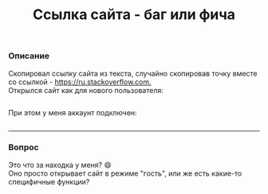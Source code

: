 ﻿---
title: "Ссылка сайта - баг или фича"
se.owner.user_id: 324730
se.owner.display_name: "eccs0103"
se.owner.link: "https://ru.meta.stackoverflow.com/users/324730/eccs0103"
se.link: "https://ru.meta.stackoverflow.com/questions/12437/%d0%a1%d1%81%d1%8b%d0%bb%d0%ba%d0%b0-%d1%81%d0%b0%d0%b9%d1%82%d0%b0-%d0%b1%d0%b0%d0%b3-%d0%b8%d0%bb%d0%b8-%d1%84%d0%b8%d1%87%d0%b0"
se.question_id: 12437
se.post_type: question
---
<h3>Описание</h3>
<p>Скопировал ссылку сайта из текста, случайно скопировав точку вместе со ссылкой - <a href="https://ru.stackoverflow.com./" rel="nofollow noreferrer">https://ru.stackoverflow.com.</a><br />
Открылся сайт как для нового пользователя:</p>
<p><a href="https://i.stack.imgur.com/1zZom.png" rel="nofollow noreferrer"><img src="https://i.stack.imgur.com/1zZom.png" alt="" /></a></p>
<p>При этом у меня аккаунт подключен:</p>
<p><a href="https://i.stack.imgur.com/gRVmi.png" rel="nofollow noreferrer"><img src="https://i.stack.imgur.com/gRVmi.png" alt="" /></a></p>
<hr />
<h3>Вопрос</h3>
<p>Это что за находка у меня? 😄<br />
Оно просто открывает сайт в режиме &quot;гость&quot;, или же есть какие-то специфичные функции?</p>
